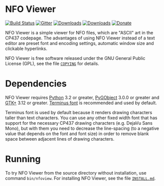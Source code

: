 NFO Viewer
==========

[![Build Status](https://travis-ci.org/otsaloma/nfoview.svg)](https://travis-ci.org/otsaloma/nfoview)
[![Gitter](https://badges.gitter.im/Join%20Chat.svg)](https://gitter.im/otsaloma/nfoview)
[![Downloads](https://img.shields.io/github/downloads/otsaloma/nfoview/total.svg)](https://github.com/otsaloma/nfoview/releases)
[![Downloads](https://img.shields.io/github/downloads/otsaloma/nfoview/latest/total.svg)](https://github.com/otsaloma/nfoview/releases/latest)
[![Donate](https://img.shields.io/badge/donate-paypal.me-blue.svg)](https://www.paypal.me/otsaloma)

NFO Viewer is a simple viewer for NFO files, which are "ASCII" art in
the CP437 codepage. The advantages of using NFO Viewer instead of a text
editor are preset font and encoding settings, automatic window size and
clickable hyperlinks.

NFO Viewer is free software released under the GNU General Public
License (GPL), see the file [`COPYING`](COPYING) for details.

Dependencies
============

NFO Viewer requires [Python][1] 3.2 or greater, [PyGObject][2] 3.0.0 or
greater and [GTK+][3] 3.12 or greater. [Terminus font][4] is recommended
and used by default.

[1]: http://www.python.org/
[2]: http://wiki.gnome.org/Projects/PyGObject
[3]: http://www.gtk.org/
[4]: http://terminus-font.sourceforge.net/

Terminus font is used by default because it renders drawing characters
taller than text characters. You can use any other fixed width font that
has support for the necessary CP437 drawing characters (e.g. DejaVu Sans
Mono), but with them you need to decrease the line-spacing (to a
negative value that depends on the font and font size) in order to
remove blank space between adjacent lines of drawing characters.

Running
=======

To try NFO Viewer from the source directory without installation, use
command `bin/nfoview`. For installing NFO Viewer, see the file
[`INSTALL.md`](INSTALL.md).
